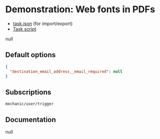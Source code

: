 # Demonstration: Web fonts in PDFs

* [task.json](../../tasks/demonstration-web-fonts-in-pdfs.json) (for import/export)
* [Task script](./script.liquid)

null

## Default options

```json
{
  "destination_email_address__email_required": null
}
```

## Subscriptions

```liquid
mechanic/user/trigger
```

## Documentation

null
